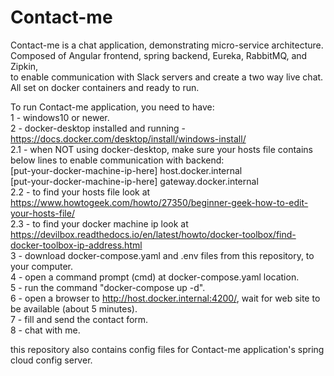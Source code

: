 # Contact-me

Contact-me is a chat application, demonstrating micro-service architecture.  
Composed of Angular frontend, spring backend, Eureka, RabbitMQ, and Zipkin,  
to enable communication with Slack servers and create a two way live chat.  
All set on docker containers and ready to run.  
  
To run Contact-me application, you need to have:  
1 - windows10 or newer.  
2 - docker-desktop installed and running - https://docs.docker.com/desktop/install/windows-install/  
2.1 - when NOT using docker-desktop, make sure your hosts file contains below lines to enable communication with backend:  
[put-your-docker-machine-ip-here] host.docker.internal  
[put-your-docker-machine-ip-here] gateway.docker.internal  
2.2 - to find your hosts file look at https://www.howtogeek.com/howto/27350/beginner-geek-how-to-edit-your-hosts-file/  
2.3 - to find your docker machine ip look at https://devilbox.readthedocs.io/en/latest/howto/docker-toolbox/find-docker-toolbox-ip-address.html  
3 - download docker-compose.yaml and .env files from this repository, to your computer.  
4 - open a command prompt (cmd) at docker-compose.yaml location.  
5 - run the command "docker-compose up -d".  
6 - open a browser to http://host.docker.internal:4200/, wait for web site to be available (about 5 minutes).  
7 - fill and send the contact form.  
8 - chat with me.  

this repository also contains config files for Contact-me application's spring cloud config server.  
